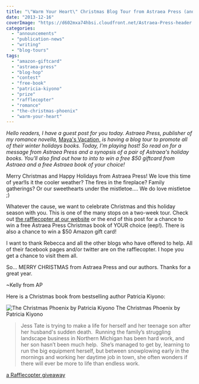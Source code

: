 ```yaml
---
title: "\"Warm Your Heart\" Christmas Blog Tour from Astraea Press (and prizes!)"
date: "2013-12-16"
coverImage: "https://d602mxa74hbsi.cloudfront.net/Astraea-Press-header.jpg"
categories:
  - "announcements"
  - "publication-news"
  - "writing"
  - "blog-tours"
tags:
  - "amazon-giftcard"
  - "astraea-press"
  - "blog-hop"
  - "contest"
  - "free-book"
  - "patricia-kiyono"
  - "prize"
  - "rafflecopter"
  - "romance"
  - "the-christmas-phoenix"
  - "warm-your-heart"
---
```


_Hello readers, I have a guest post for you today. Astraea Press, publisher of my romance novella,_ [Maya's Vacation,](/creative-works/mayas-vacation/ "Maya's Vacation Info") _is having a blog tour to promote all of their winter holidays books. Today, I'm playing host! So read on for a message from Astraea Press and a synopsis of a pair of Astraea's holiday books. You'll also find out how to into to win a free $50 giftcard from Astraea and a free Astraea book of your choice!_

Merry Christmas and Happy Holidays from Astraea Press! We love this time of year!Is it the cooler weather? The fires in the fireplace? Family gatherings? Or our sweethearts under the mistletoe.... We do love mistletoe ;)

Whatever the cause, we want to celebrate Christmas and this holiday season with you. This is one of the many stops on a two-week tour. Check out [the rafflecopter at our website](http://astraeapress.blogspot.com/2013/12/warm-your-heart-merry-christmas-giveaway.html "Rafflecopter for Astraea") or the end of this post for a chance to win a free Astraea Press Christmas book of YOUR choice (eep!). There is also a chance to win a $50 Amazon gift card!

I want to thank Rebecca and all the other blogs who have offered to help. All of their facebook pages and/or twitter are on the rafflecopter. I hope you get a chance to visit them all.

So... MERRY CHRISTMAS from Astraea Press and our authors. Thanks for a great year.

~Kelly from AP

Here is a Christmas book from bestselling author Patricia Kiyono:

![The Christmas Phoenix by Patricia Kiyono](https://d602mxa74hbsi.cloudfront.net/christmas-phoenix.jpg) The Christmas Phoenix by Patricia Kiyono

> Jess Tate is trying to make a life for herself and her teenage son after her husband's sudden death.  Running the family’s struggling landscape business in Northern Michigan has been hard work, and her son hasn’t been much help.  She’s managed to get by, learning to run the big equipment herself, but between snowplowing early in the mornings and working her daytime job in town, she often wonders if there will ever be more to life than endless work.

[a Rafflecopter giveaway](http://www.rafflecopter.com/rafl/display/2eb47a15/)
